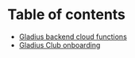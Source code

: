 # Table of contents

* [Gladius backend cloud functions](README.md)
* [Gladius Club onboarding](gladius-club-onboarding.md)
